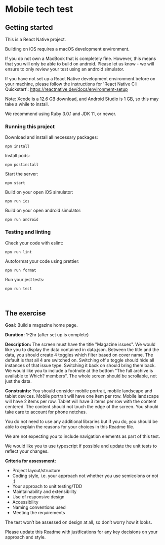 # Mobile tech test

## Getting started

This is a React Native project.

Building on iOS requires a macOS development environment.

If you do not own a MacBook that is completely fine. However, this means that you will only be able to build on android. Please let us know - we will ensure to only review your test using an android simulator.

If you have not set up a React Native development environment before on your machine, please follow the instructions for 'React Native Cli Quickstart': https://reactnative.dev/docs/environment-setup

Note: Xcode is a 12.6 GB download, and Android Studio is 1 GB, so this may take a while to install.

We recommend using Ruby 3.0.1 and JDK 11, or newer.

### Running this project

Download and install all necessary packages:

    npm install

Install pods:

    npm postinstall

Start the server:

    npm start

Build on your open iOS simulator:

    npm run ios

Build on your open android simulator:

    npm run android

### Testing and linting

Check your code with eslint:

    npm run lint

Autoformat your code using prettier:

    npm run format

Run your jest tests:

    npm run test

&nbsp;

## The exercise

**Goal:** Build a magazine home page.

**Duration:** 1-2hr (after set up is complete)

**Description:** The screen must have the title "Magazine issues". We would like you to display the data contained in data.json. Between the title and the data, you should create 4 toggles which filter based on cover name. The default is that all 4 are switched on. Switching off a toggle should hide all instances of that issue type. Switching it back on should bring them back. We would like you to include a footnote at the bottom "The full archive is available to Which? members". The whole screen should be scrollable, not just the data.

**Constraints:** You should consider mobile portrait, mobile landscape and tablet devices. Mobile portrait will have one item per row. Mobile landscape will have 2 items per row. Tablet will have 3 items per row with the content centered. The content should not touch the edge of the screen. You should take care to account for phone notches.

You do not need to use any additional libraries but if you do, you should be able to explain the reasons for your choices in this Readme file.

We are not expecting you to include navigation elements as part of this test.

We would like you to use typescript if possible and update the unit tests to reflect your changes.

**Criteria for assessment:**

-   Project layout/structure
-   Coding style, i.e. your approach not whether you use semicolons or not ;)
-   Your approach to unit testing/TDD
-   Maintainability and extensibility
-   Use of responsive design
-   Accessibility
-   Naming conventions used
-   Meeting the requirements

The test won’t be assessed on design at all, so don’t worry how it looks.

Please update this Readme with justfications for any key decisions on your approach and style.
